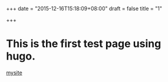 +++
date = "2015-12-16T15:18:09+08:00"
draft = false
title = "1"

+++

# This is the first test page using hugo.

[mysite][]





[mysite]: http://anfernee11.github.io/
